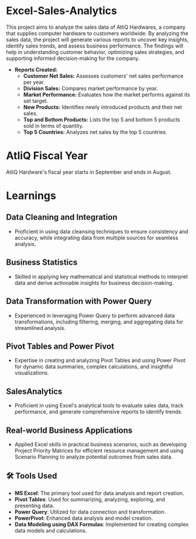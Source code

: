 # Excel-Sales-Analytics

This project aims to analyze the sales data of AtliQ Hardwares, a company that supplies computer hardware to customers worldwide. By analyzing the sales data, the project will generate various reports to uncover key insights, identify sales trends, and assess business performance. The findings will help in understanding customer behavior, optimizing sales strategies, and supporting informed decision-making for the company.


- **Reports Created:**
  - **Customer Net Sales:** Assesses customers' net sales performance per year.
  - **Division Sales:** Compares market performance by year.
  - **Market Performance:** Evaluates how the market performs against its set target.
  - **New Products:** Identifies newly introduced products and their net sales.
  - **Top and Bottom Products:** Lists the top 5 and bottom 5 products sold in terms of quantity.
  - **Top 5 Countries:** Analyzes net sales by the top 5 countries.


# AtliQ Fiscal Year

AtliQ Hardware's fiscal year starts in September and ends in August.


# Learnings

## Data Cleaning and Integration
- Proficient in using data cleansing techniques to ensure consistency and accuracy, while integrating data from multiple sources for seamless analysis. 

## Business Statistics
- Skilled in applying key mathematical and statistical methods to interpret data and derive actionable insights for business decision-making.

## Data Transformation with Power Query
- Experienced in leveraging Power Query to perform advanced data transformations, including filtering, merging, and aggregating data for streamlined analysis. 

## Pivot Tables and Power Pivot
- Expertise in creating and analyzing Pivot Tables and using Power Pivot for dynamic data summaries, complex calculations, and insightful visualizations. 

## SalesAnalytics
- Proficient in using Excel's analytical tools to evaluate sales data, track performance, and generate comprehensive reports to identify trends. 

## Real-world Business Applications
- Applied Excel skills in practical business scenarios, such as developing Project Priority Matrices for efficient resource management and using Scenario Planning to analyze potential outcomes from sales data. 

## 🛠️ Tools Used

- **MS Excel**: The primary tool used for data analysis and report creation.
- **Pivot Tables**: Used for summarizing, analyzing, exploring, and presenting data.
- **Power Query**: Utilized for data connection and transformation.
- **PowerPivot**: Enhanced data analysis and model creation.
- **Data Modeling using DAX Formulas**: Implemented for creating complex data models and calculations.

  
